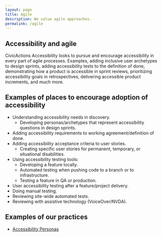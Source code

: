 ```yaml
---
layout: page
title: Agile
description: We value agile approaches.
permalink: /agile
---
```


## Accessibility and agile
CivicActions Accessibility looks to pursue and encourage accessibility in every part of agile processes. Examples, adding inclusive user archetypes to design sprints, adding accessibility tests to the definition of done, demonstrating how a product is accessible in sprint reviews, prioritizing accessibility goals in retrospectives, delivering accessible product increments, and much more.

## Examples of places to encourage adoption of accessibility
* Understanding accessibility needs in discovery.
  * Developing personas/archetypes that represent accessibility questions in design sprints.
* Adding accessibility requirements to working agreement/definition of done.
* Adding accessibility acceptance criteria to user stories.
  * Creating specific user stories for permanent, temporary, or situational disabilities.
* Using accessibility testing tools:
  * Developing a feature locally.
  * Automated testing when pushing code to a branch or to infrastructure.
  * Testing a feature in QA or production.
* User accessibility testing after a feature/project delivery.
* Doing manual testing.
* Reviewing site-wide automated tests.
* Reviewing with assistive technology (VoiceOver/NVDA).

## Examples of our practices
* [Accessibility Personas](https://github.com/mgifford/Personas)
